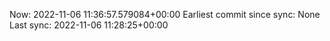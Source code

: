 Now: 2022-11-06 11:36:57.579084+00:00 Earliest commit since sync: None Last sync: 2022-11-06 11:28:25+00:00
